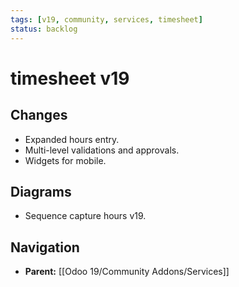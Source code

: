 ```yaml
---
tags: [v19, community, services, timesheet]
status: backlog
---
```

# timesheet v19

## Changes
- Expanded hours entry.
- Multi-level validations and approvals.
- Widgets for mobile.

## Diagrams
- Sequence capture hours v19.






## Navigation
- **Parent:** [[Odoo 19/Community Addons/Services]]
